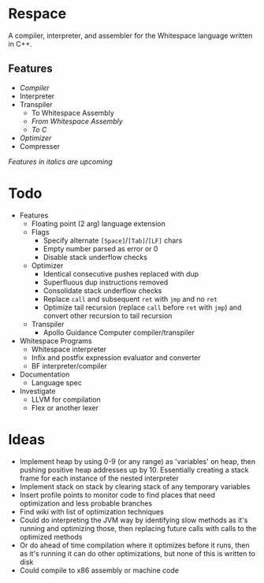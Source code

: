 # Respace

A compiler, interpreter, and assembler for the Whitespace language written in C++.

## Features

- *Compiler*
- Interpreter
- Transpiler
  - To Whitespace Assembly
  - *From Whitespace Assembly*
  - *To C*
- *Optimizer*
- Compresser

*Features in italics are upcoming*

# Todo

- Features
  - Floating point (2 arg) language extension
  - Flags
    - Specify alternate `[Space]`/`[Tab]`/`[LF]` chars
    - Empty number parsed as error or 0
    - Disable stack underflow checks
  - Optimizer
    - Identical consecutive pushes replaced with dup
    - Superfluous dup instructions removed
    - Consolidate stack underflow checks
    - Replace `call` and subsequent `ret` with `jmp` and no `ret`
    - Optimize tail recursion (replace `call` before `ret` with `jmp`) and convert other recursion to tail recursion
  - Transpiler
    - Apollo Guidance Computer compiler/transpiler
- Whitespace Programs
  - Whitespace interpreter
  - Infix and postfix expression evaluator and converter
  - BF interpreter/compiler
- Documentation
  - Language spec
- Investigate
  - LLVM for compilation
  - Flex or another lexer

# Ideas

- Implement heap by using 0-9 (or any range) as 'variables' on heap, then pushing positive heap addresses up by 10. Essentially creating a stack frame for each instance of the nested interpreter
- Implement stack on stack by clearing stack of any temporary variables
- Insert profile points to monitor code to find places that need optimization and less probable branches
- Find wiki with list of optimization techniques
- Could do interpreting the JVM way by identifying slow methods as it's running and optimizing those, then replacing future calls with calls to the optimized methods
- Or do ahead of time compilation where it optimizes before it runs, then as it's running it can do other optimizations, but none of this is written to disk
- Could compile to x86 assembly or machine code
